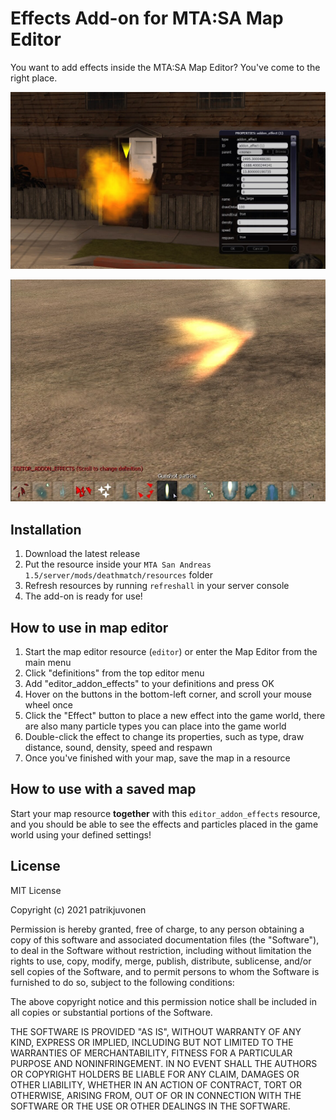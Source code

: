 # Effects Add-on for MTA:SA Map Editor

You want to add effects inside the MTA:SA Map Editor? You've come to the right place.

![Screenshot](screenshot.jpg)

![Screenshot 2](screenshot_2.jpg)

## Installation

1. Download the latest release
2. Put the resource inside your `MTA San Andreas 1.5/server/mods/deathmatch/resources` folder
3. Refresh resources by running `refreshall` in your server console
4. The add-on is ready for use!

## How to use in map editor

1. Start the map editor resource (`editor`) or enter the Map Editor from the main menu
2. Click "definitions" from the top editor menu
3. Add "editor_addon_effects" to your definitions and press OK
4. Hover on the buttons in the bottom-left corner, and scroll your mouse wheel once
5. Click the "Effect" button to place a new effect into the game world, there are also many particle types you can place into the game world
6. Double-click the effect to change its properties, such as type, draw distance, sound, density, speed and respawn
7. Once you've finished with your map, save the map in a resource

## How to use with a saved map

Start your map resource **together** with this `editor_addon_effects` resource, and you should be able to see the effects and particles placed in the game world using your defined settings!

## License

MIT License

Copyright (c) 2021 patrikjuvonen

Permission is hereby granted, free of charge, to any person obtaining a copy
of this software and associated documentation files (the "Software"), to deal
in the Software without restriction, including without limitation the rights
to use, copy, modify, merge, publish, distribute, sublicense, and/or sell
copies of the Software, and to permit persons to whom the Software is
furnished to do so, subject to the following conditions:

The above copyright notice and this permission notice shall be included in all
copies or substantial portions of the Software.

THE SOFTWARE IS PROVIDED "AS IS", WITHOUT WARRANTY OF ANY KIND, EXPRESS OR
IMPLIED, INCLUDING BUT NOT LIMITED TO THE WARRANTIES OF MERCHANTABILITY,
FITNESS FOR A PARTICULAR PURPOSE AND NONINFRINGEMENT. IN NO EVENT SHALL THE
AUTHORS OR COPYRIGHT HOLDERS BE LIABLE FOR ANY CLAIM, DAMAGES OR OTHER
LIABILITY, WHETHER IN AN ACTION OF CONTRACT, TORT OR OTHERWISE, ARISING FROM,
OUT OF OR IN CONNECTION WITH THE SOFTWARE OR THE USE OR OTHER DEALINGS IN THE
SOFTWARE.
